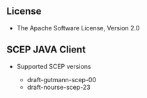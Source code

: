 License
----

* The Apache Software License, Version 2.0

SCEP JAVA Client
-----

- Supported SCEP versions

  - draft-gutmann-scep-00
  - draft-nourse-scep-23
